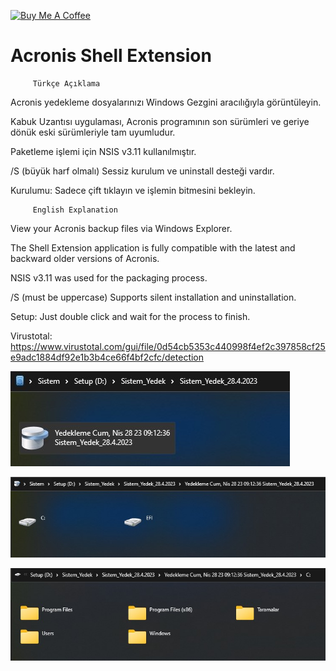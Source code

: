 <a href="https://buymeacoffee.com/abdullaherturk" target="_blank"><img src="https://cdn.buymeacoffee.com/buttons/v2/default-yellow.png" alt="Buy Me A Coffee" style="height: 60px !important;width: 217px !important;" ></a>

# Acronis Shell Extension

         Türkçe Açıklama

Acronis yedekleme dosyalarınızı Windows Gezgini aracılığıyla görüntüleyin.

Kabuk Uzantısı uygulaması, Acronis programının son sürümleri ve geriye dönük eski sürümleriyle tam uyumludur.

Paketleme işlemi için NSIS v3.11 kullanılmıştır.

/S (büyük harf olmalı) Sessiz kurulum ve uninstall desteği vardır.

Kurulumu:
Sadece çift tıklayın ve işlemin bitmesini bekleyin.

         English Explanation

View your Acronis backup files via Windows Explorer.

The Shell Extension application is fully compatible with the latest and backward older versions of Acronis.

NSIS v3.11 was used for the packaging process.

/S (must be uppercase) Supports silent installation and uninstallation.

Setup:
Just double click and wait for the process to finish.

Virustotal:
https://www.virustotal.com/gui/file/0d54cb5353c440998f4ef2c397858cf25e9adc1884df92e1b3b4ce66f4bf2cfc/detection

![sample](https://github.com/abdullah-erturk/Acronis-Shell-Extension/blob/main/1.jpg)

![sample](https://github.com/abdullah-erturk/Acronis-Shell-Extension/blob/main/2.jpg)

![sample](https://github.com/abdullah-erturk/Acronis-Shell-Extension/blob/main/3.jpg)
